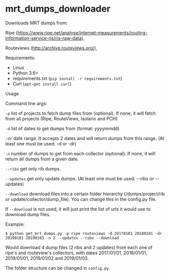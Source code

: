 # mrt_dumps_downloader

Downloads MRT dumps from: 

Ripe (https://www.ripe.net/analyse/internet-measurements/routing-information-service-ris/ris-raw-data), 

Routeviews (http://archive.routeviews.org/), 

Requirements:
 - Linux
 - Python 3.6+
 - requirements.txt (`pip install -r requirements.txt`)
 - Curl (`apt-get install curl`)
 
 Usage
 
 Command line args:
 
 `-p` list of projects to fetch dump files from (optional). If none, it will fetch from all projects (Ripe, RouteViews, Isolario and PCH)

 `-d` list of dates to get dumps from (format: yyyymmdd)

 `-dr` date range. It accepts 2 dates and will return dumps from this range. (At least one must be used: -d or -dr)

 `-n` number of dumps to get from each collector (optional). If none, it will return all dumps from a given date.

 `--ribs` get only rib dumps.

 `--updates` get only update dumps. (At least one must be used: --ribs or --updates)

 `--download` download files into a certain folder hierarchy (/dumps/project/rib or update/collector/dump_file). You can change this in the config.py file.
 
 If `--download` is not used, it will just print the list of urls it would use to download dump files.
 
 Example:
 
 `$ python get_mrt_dumps.py -p ripe routeviews -d 20170101 20180101 -dr 20190101 20190103 -n 2 --updates --ribs --download`
 
 Would download 4 dump files (2 ribs and 2 updates) from each one of ripe's and routeview's collectors, with dates 2017/01/01, 2018/01/01, 2019/01/01, 2019/01/02 and 2019/01/03.
 
 The folder structure can be changed in `config.py`.
